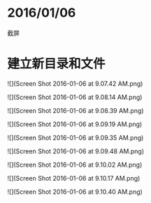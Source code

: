# 2016/01/06

截屏

# 建立新目录和文件

![](Screen Shot 2016-01-06 at 9.07.42 AM.png)

![](Screen Shot 2016-01-06 at 9.08.14 AM.png)

![](Screen Shot 2016-01-06 at 9.08.39 AM.png)

![](Screen Shot 2016-01-06 at 9.09.19 AM.png)

![](Screen Shot 2016-01-06 at 9.09.35 AM.png)

![](Screen Shot 2016-01-06 at 9.09.48 AM.png)

![](Screen Shot 2016-01-06 at 9.10.02 AM.png)

![](Screen Shot 2016-01-06 at 9.10.17 AM.png)
 
![](Screen Shot 2016-01-06 at 9.10.40 AM.png)


